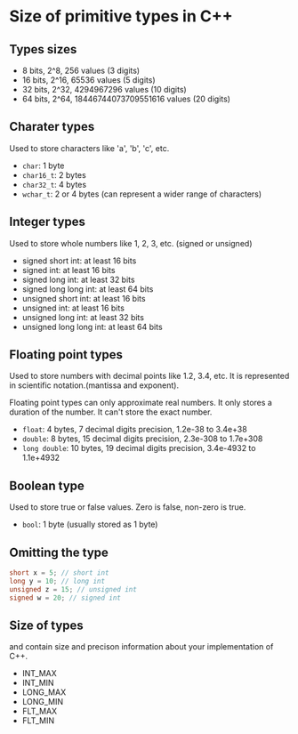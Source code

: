 # Size of primitive types in C++

## Types sizes

- 8 bits, 2^8, 256 values (3 digits)
- 16 bits, 2^16, 65536 values (5 digits)
- 32 bits, 2^32, 4294967296 values (10 digits)
- 64 bits, 2^64, 18446744073709551616 values (20 digits)

## Charater types

Used to store characters like 'a', 'b', 'c', etc.

- `char`: 1 byte
- `char16_t`: 2 bytes
- `char32_t`: 4 bytes
- `wchar_t`: 2 or 4 bytes (can represent a wider range of characters)

## Integer types

Used to store whole numbers like 1, 2, 3, etc. (signed or unsigned)

- signed short int: at least 16 bits
- signed int: at least 16 bits
- signed long int: at least 32 bits
- signed long long int: at least 64 bits
- unsigned short int: at least 16 bits
- unsigned int: at least 16 bits
- unsigned long int: at least 32 bits
- unsigned long long int: at least 64 bits

## Floating point types

Used to store numbers with decimal points like 1.2, 3.4, etc. It is represented in scientific notation.(mantissa and exponent).

Floating point types can only approximate real numbers. It only stores a duration of the number. It can't store the exact number.

- `float`: 4 bytes, 7 decimal digits precision, 1.2e-38 to 3.4e+38
- `double`: 8 bytes, 15 decimal digits precision, 2.3e-308 to 1.7e+308
- `long double`: 10 bytes, 19 decimal digits precision, 3.4e-4932 to 1.1e+4932

## Boolean type

Used to store true or false values. Zero is false, non-zero is true.

- `bool`: 1 byte (usually stored as 1 byte)

## Omitting the type

```cpp
short x = 5; // short int
long y = 10; // long int
unsigned z = 15; // unsigned int
signed w = 20; // signed int
```

## Size of types

<climits> and <cfloat> contain size and precison information about your implementation of C++.

- INT_MAX
- INT_MIN
- LONG_MAX
- LONG_MIN
- FLT_MAX
- FLT_MIN

```cpp

```
